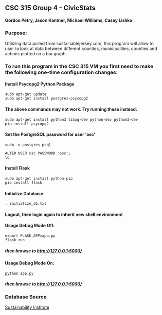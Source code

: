 ## CSC 315 Group 4 - CivicStats
#### Gordon Petry, Jason Kantner, Michael Williams, Casey Lishko

### Purpose:
Utilizing data pulled from sustainablejersey.com, this
program will allow to user to look at data between different
counties, municipalities, counties and actions plotted on
a bar graph.

### To run this program in the CSC 315 VM you first need to make the following one-time configuration changes:

#### Install Psycopg2 Python Package
`sudo apt-get update`  
`sudo apt-get install postgres-psycopg2`

#### The above commands may not work. Try running these instead:
`sudo apt-get install python3 libpq-dev python-dev python3-dev`  
`pip install psycopg2`

#### Set the PostgreSQL password for user 'osc'
`sudo -u postgres psql`  

   `ALTER USER osc PASSWORD 'osc';`  
   `\q`

#### Install Flask
`sudo apt-get install python-pip`  
`pip install flask`

#### Initialize Database
`. initialize_db.txt`

#### Logout, then login again to inherit new shell environment

#### Usage Debug Mode Off:
`export FLASK_APP=app.py`  
`flask run`
##### then browse to http://127.0.0.1:5000/

#### Usage Debug Mode On:
`python app.py`
##### then browse to http://127.0.0.1:5000/

### Database Source

[Sustainability Institute](https://si.tcnj.edu/)
